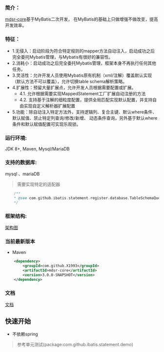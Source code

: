 ### 简介：
[mdsr-core](https://github.com/X1993/mybatis-default-statements-register/tree/master/mdsr-core)基于MyBatis二次开发，
在MyBatis的基础上只做增强不做改变，提高开发效率。

### 特征：
-   1.无侵入：启动阶段为符合特定规则的mapper方法自动注入，启动成功之后完全委托Mybatis管理，与Mybatis有很好的兼容性。
-   2.消耗小：启动成功之后完全委托Mybatis管理，框架本身不再执行任何其他任务。
-   3.灵活性：允许开发人员使用Mybatis原有机制（xml/注解）覆盖默认实现（默认方法不可以覆盖），允许切换table schema解析策略。
-   4.扩展性：预留大量扩展点，允许开发人员根据需要配置或扩展。
    -   4.1. 允许根据需要实现MappedStatement工厂扩展自动注册的方法 
    -   4.2. 支持基于注解的细粒度配置，提供全局匹配实现默认配置，并支持自由实现自定义解析器扩展配置
-   5.功能：除自动注入特定方法外，支持逻辑列、复合主键、默认where条件、默认赋值、禁止特定列查询/修改/新增、
        动态条件查询，另外基于默认where条件和默认赋值配置可实现乐观锁。

### 运行环境:
JDK 8+, Maven, Mysql/MariaDB

### 支持的数据库:  
mysql 、mariaDB 

> 需要实现特定的适配器
```java
    /**
    * @see com.github.ibatis.statement.register.database.TableSchemaQuery
    */
```

### 框架结构:
[架构图](https://github.com/X1993/mybatis-default-statements-register/blob/master/mdsr-core/%E6%9E%B6%E6%9E%84%E5%9B%BE.jpg)

### 当前最新版本
-   Maven
```xml
    <dependency>
        <groupId>com.github.X1993</groupId>
        <artifactId>mdsr-core</artifactId>
        <version>3.0.0-SNAPSHOT</version>
    </dependency>
```

### 文档
[文档](https://github.com/X1993/mybatis-default-statements-register/blob/master/mdsr-core/DOCUMENT.md)

## 快速开始
-   不依赖spring
>   参考单元测试(package:com.github.ibatis.statement.demo)

  